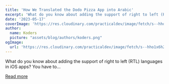 ```yaml
---
title: 'How We Translated the Dodo Pizza App into Arabic'
excerpt: 'What do you know about adding the support of right to left (RTL) languages in iOS apps? You have to...'
date: '2023-05-17'
coverImage: 'https://res.cloudinary.com/practicaldev/image/fetch/s--hho1x6h2--/c_imagga_scale,f_auto,fl_progressive,h_420,q_auto,w_1000/https://dev-to-uploads.s3.amazonaws.com/uploads/articles/oykcr5fzaeaipgoa2iye.png'
author:
  name: Koders
  picture: "assets/blog/authors/koders.png"
ogImage:
  url: 'https://res.cloudinary.com/practicaldev/image/fetch/s--hho1x6h2--/c_imagga_scale,f_auto,fl_progressive,h_420,q_auto,w_1000/https://dev-to-uploads.s3.amazonaws.com/uploads/articles/oykcr5fzaeaipgoa2iye.png'
---
```


What do you know about adding the support of right to left (RTL) languages in iOS apps? You have to...

[Read more](https://dev.to/dodoengineering/how-we-translated-the-dodo-pizza-app-into-arabic-2pki)
